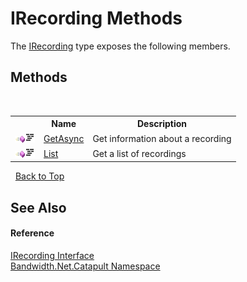 ﻿# IRecording Methods
 

The <a href ="T_Bandwidth_Net_Catapult_IRecording.md">IRecording</a> type exposes the following members.


## Methods
&nbsp;<table><tr><th></th><th>Name</th><th>Description</th></tr><tr><td>![Public method](media/pubmethod.gif "Public method")![Code example](media/CodeExample.png "Code example")</td><td><a href ="M_Bandwidth_Net_Catapult_IRecording_GetAsync.md">GetAsync</a></td><td>
Get information about a recording</td></tr><tr><td>![Public method](media/pubmethod.gif "Public method")![Code example](media/CodeExample.png "Code example")</td><td><a href ="M_Bandwidth_Net_Catapult_IRecording_List.md">List</a></td><td>
Get a list of recordings</td></tr></table>&nbsp;
<a href="#irecording-methods">Back to Top</a>

## See Also


#### Reference
<a href ="T_Bandwidth_Net_Catapult_IRecording.md">IRecording Interface</a><br /><a href ="N_Bandwidth_Net_Catapult.md">Bandwidth.Net.Catapult Namespace</a><br />